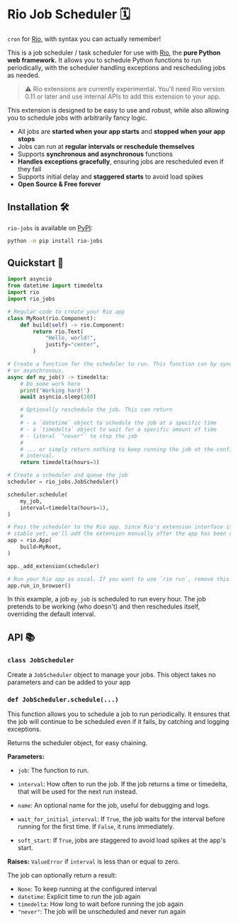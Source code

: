 # Rio Job Scheduler 🗓️

`cron` for [Rio](https://rio.dev), with syntax you can actually remember!

This is a job scheduler / task scheduler for use with [Rio](https://rio.dev),
the **pure Python web framework.** It allows you to schedule Python functions to
run periodically, with the scheduler handling exceptions and rescheduling jobs
as needed.

> ⚠️ Rio extensions are currently experimental. You'll need Rio version 0.11 or
> later and use internal APIs to add this extension to your app.

This extension is designed to be easy to use and robust, while also allowing you
to schedule jobs with arbitrarily fancy logic.

- All jobs are **started when your app starts** and **stopped when your app
  stops**
- Jobs can run at **regular intervals or reschedule themselves**
- Supports **synchronous and asynchronous** functions
- **Handles exceptions gracefully**, ensuring jobs are rescheduled even if they
  fail
- Supports initial delay and **staggered starts** to avoid load spikes
- **Open Source & Free forever**

## Installation 🛠️

`rio-jobs` is available on [PyPI](https://pypi.org/project/rio-jobs/):

```sh
python -m pip install rio-jobs
```

## Quickstart 🚀

```python
import asyncio
from datetime import timedelta
import rio
import rio_jobs

# Regular code to create your Rio app
class MyRoot(rio.Component):
    def build(self) -> rio.Component:
        return rio.Text(
            "Hello, world!",
            justify="center",
        )

# Create a function for the scheduler to run. This function can by synchronous
# or asynchronous.
async def my_job() -> timedelta:
    # Do some work here
    print('Working hard!')
    await asyncio.sleep(100)

    # Optionally reschedule the job. This can return
    #
    # - a `datetime` object to schedule the job at a specific time
    # - a `timedelta` object to wait for a specific amount of time
    # - literal `"never"` to stop the job
    #
    # ... or simply return nothing to keep running the job at the configured
    # interval.
    return timedelta(hours=3)

# Create a scheduler and queue the job
scheduler = rio_jobs.JobScheduler()

scheduler.schedule(
    my_job,
    interval=timedelta(hours=1),
)

# Pass the scheduler to the Rio app. Since Rio's extension interface isn't
# stable yet, we'll add the extension manually after the app has been created.
app = rio.App(
    build=MyRoot,
)

app._add_extension(scheduler)

# Run your Rio app as usual. If you want to use `rio run`, remove this line
app.run_in_browser()
```

In this example, a job `my_job` is scheduled to run every hour. The job pretends
to be working (who doesn't) and then reschedules itself, overriding the default
interval.

## API 📚

### `class JobScheduler`

Create a `JobScheduler` object to manage your jobs. This object takes no
parameters and can be added to your app

### `def JobScheduler.schedule(...)`

This function allows you to schedule a job to run periodically. It ensures that
the job will continue to be scheduled even if it fails, by catching and logging
exceptions.

Returns the scheduler object, for easy chaining.

**Parameters:**

- `job`: The function to run.

- `interval`: How often to run the job. If the job returns a time or timedelta,
  that will be used for the next run instead.

- `name`: An optional name for the job, useful for debugging and logs.

- `wait_for_initial_interval`: If `True`, the job waits for the interval before
  running for the first time. If `False`, it runs immediately.

- `soft_start`: If `True`, jobs are staggered to avoid load spikes at the app's
  start.

**Raises:** `ValueError` if `interval` is less than or equal to zero.

The job can optionally return a result:

- `None`: To keep running at the configured interval
- `datetime`: Explicit time to run the job again
- `timedelta`: How long to wait before running the job again
- `"never"`: The job will be unscheduled and never run again
